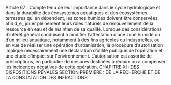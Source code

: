 Article 67 _:_ Compte tenu de leur importance dans le cycle hydrologique et dans la durabilité des écosystèmes aquatiques et des écosystèmes terrestres qui en dépendent, les zones humides doivent être conservées afin d_e_ jouer pleinement leurs rôles naturels de renouvellement de la ressource en eau et de maintien de sa qualité.
Lorsque des considérations d’intérêt général conduisent à modifier l’affectation d’une zone humide ou d’un milieu aquatique, notamment à des fins agricoles ou industrielles, ou en vue de réaliser une opération d’urbanisation, la procédure d’autorisation implique nécessairement une déclaration d’utilité publique de l’opération et une étude d’impact sur l'environnement.
L’autorisation est assortie de prescriptions, en particulier de mesures destinées à réduire ou à compenser les incidences négatives de cette opération.
CHAPITRE XI : DES DISPOSITIONS PENALES
SECTION PREMIERE : DE LA RECHERCHE ET DE LA CONSTATATION DES INFRACTIONS
